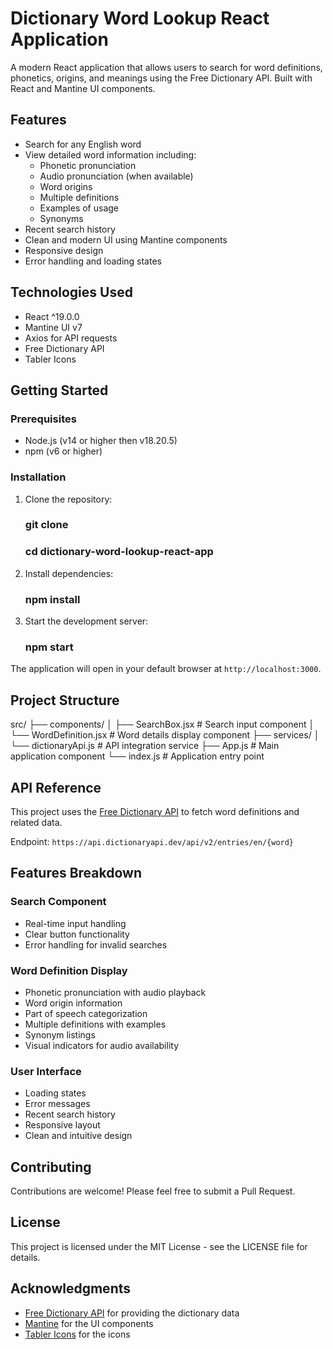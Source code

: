 # Dictionary Word Lookup React Application
A modern React application that allows users to search for word definitions, phonetics, origins, and meanings using the Free Dictionary API. Built with React and Mantine UI components.

## Features

- Search for any English word
- View detailed word information including:
  - Phonetic pronunciation
  - Audio pronunciation (when available)
  - Word origins
  - Multiple definitions
  - Examples of usage
  - Synonyms
- Recent search history
- Clean and modern UI using Mantine components
- Responsive design
- Error handling and loading states

## Technologies Used

- React ^19.0.0
- Mantine UI v7
- Axios for API requests
- Free Dictionary API
- Tabler Icons

## Getting Started

### Prerequisites

- Node.js (v14 or higher then v18.20.5)
- npm (v6 or higher)

### Installation

1. Clone the repository:
    ### git clone <repository-url>
    ### cd dictionary-word-lookup-react-app

2. Install dependencies:
    ### npm install

3. Start the development server:
    ### npm start

The application will open in your default browser at `http://localhost:3000`.

## Project Structure
src/
├── components/
│ ├── SearchBox.jsx # Search input component
│ └── WordDefinition.jsx # Word details display component
├── services/
│ └── dictionaryApi.js # API integration service
├── App.js # Main application component
└── index.js # Application entry point


## API Reference

This project uses the [Free Dictionary API](https://dictionaryapi.dev/) to fetch word definitions and related data.

Endpoint: `https://api.dictionaryapi.dev/api/v2/entries/en/{word}`

## Features Breakdown

### Search Component
- Real-time input handling
- Clear button functionality
- Error handling for invalid searches

### Word Definition Display
- Phonetic pronunciation with audio playback
- Word origin information
- Part of speech categorization
- Multiple definitions with examples
- Synonym listings
- Visual indicators for audio availability

### User Interface
- Loading states
- Error messages
- Recent search history
- Responsive layout
- Clean and intuitive design

## Contributing
Contributions are welcome! Please feel free to submit a Pull Request.

## License
This project is licensed under the MIT License - see the LICENSE file for details.

## Acknowledgments
- [Free Dictionary API](https://dictionaryapi.dev/) for providing the dictionary data
- [Mantine](https://mantine.dev/) for the UI components
- [Tabler Icons](https://tabler-icons.io/) for the icons